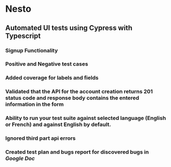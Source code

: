 # Nesto

## Automated UI tests using Cypress with Typescript

### Signup Functionality

### **Positive** and **Negative** test cases

### Added coverage for labels and fields

### Validated that the **API** for the account creation returns **201** status code and response body contains the entered information in the form

### Ability to run your test suite against selected language (**English** or **French**) and against **English** by default.

### Ignored third part api errors

### Created **test plan** and **bugs report** for discovered bugs in *Google Doc*
